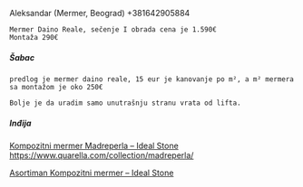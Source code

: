 ⁨Aleksandar (Mermer, Beograd)⁩
+381642905884

```
Mermer Daino Reale, sečenje I obrada cena je 1.590€ 
Montaža 290€
```


##### Šabac

```
predlog je mermer daino reale, 15 eur je kanovanje po m², a m² mermera sa montažom je oko 250€

Bolje je da uradim samo unutrašnju stranu vrata od lifta.
```


##### Inđija

[Kompozitni mermer Madreperla – Ideal Stone](https://idealstone.rs/portfolio/kompozitni-mermer-madreperla/)
https://www.quarella.com/collection/madreperla/


[Asortiman Kompozitni mermer – Ideal Stone](https://idealstone.rs/asortiman-kompozitni-mermer/)
<!--stackedit_data:
eyJoaXN0b3J5IjpbLTE1OTg5MzAxMTAsLTIwNTAyMjQ4NzRdfQ
==
-->